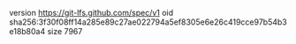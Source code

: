 version https://git-lfs.github.com/spec/v1
oid sha256:3f30f08ff14a285e89c27ae022794a5ef8305e6e26c419cce97b54b3e18b80a4
size 7967
